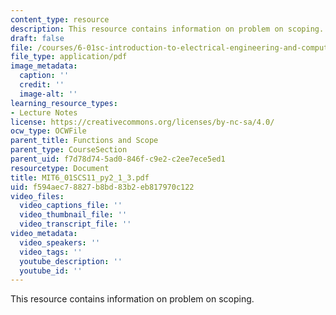 ```yaml
---
content_type: resource
description: This resource contains information on problem on scoping.
draft: false
file: /courses/6-01sc-introduction-to-electrical-engineering-and-computer-science-i-spring-2011/f594aec78827b8bd83b2eb817970c122_MIT6_01SCS11_py2_1_3.pdf
file_type: application/pdf
image_metadata:
  caption: ''
  credit: ''
  image-alt: ''
learning_resource_types:
- Lecture Notes
license: https://creativecommons.org/licenses/by-nc-sa/4.0/
ocw_type: OCWFile
parent_title: Functions and Scope
parent_type: CourseSection
parent_uid: f7d78d74-5ad0-846f-c9e2-c2ee7ece5ed1
resourcetype: Document
title: MIT6_01SCS11_py2_1_3.pdf
uid: f594aec7-8827-b8bd-83b2-eb817970c122
video_files:
  video_captions_file: ''
  video_thumbnail_file: ''
  video_transcript_file: ''
video_metadata:
  video_speakers: ''
  video_tags: ''
  youtube_description: ''
  youtube_id: ''
---
```

This resource contains information on problem on scoping.